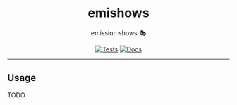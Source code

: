 <h1 align="center">emishows</h1>

<div align="center">

emission shows 🎭

[![Tests](https://github.com/radio-aktywne/emishows/actions/workflows/test-docker.yml/badge.svg)](https://github.com/radio-aktywne/emishows/actions/workflows/test-docker.yml)
[![Docs](https://github.com/radio-aktywne/emishows/actions/workflows/docs.yml/badge.svg)](https://github.com/radio-aktywne/emishows/actions/workflows/docs.yml)

</div>

---

## Usage

TODO
